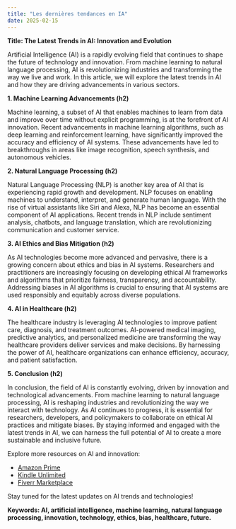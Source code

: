 ```yaml
---
title: "Les dernières tendances en IA"
date: 2025-02-15
---
```


**Title: The Latest Trends in AI: Innovation and Evolution**

Artificial Intelligence (AI) is a rapidly evolving field that continues to shape the future of technology and innovation. From machine learning to natural language processing, AI is revolutionizing industries and transforming the way we live and work. In this article, we will explore the latest trends in AI and how they are driving advancements in various sectors.

**1. Machine Learning Advancements (h2)**

Machine learning, a subset of AI that enables machines to learn from data and improve over time without explicit programming, is at the forefront of AI innovation. Recent advancements in machine learning algorithms, such as deep learning and reinforcement learning, have significantly improved the accuracy and efficiency of AI systems. These advancements have led to breakthroughs in areas like image recognition, speech synthesis, and autonomous vehicles.

**2. Natural Language Processing (h2)**

Natural Language Processing (NLP) is another key area of AI that is experiencing rapid growth and development. NLP focuses on enabling machines to understand, interpret, and generate human language. With the rise of virtual assistants like Siri and Alexa, NLP has become an essential component of AI applications. Recent trends in NLP include sentiment analysis, chatbots, and language translation, which are revolutionizing communication and customer service.

**3. AI Ethics and Bias Mitigation (h2)**

As AI technologies become more advanced and pervasive, there is a growing concern about ethics and bias in AI systems. Researchers and practitioners are increasingly focusing on developing ethical AI frameworks and algorithms that prioritize fairness, transparency, and accountability. Addressing biases in AI algorithms is crucial to ensuring that AI systems are used responsibly and equitably across diverse populations.

**4. AI in Healthcare (h2)**

The healthcare industry is leveraging AI technologies to improve patient care, diagnosis, and treatment outcomes. AI-powered medical imaging, predictive analytics, and personalized medicine are transforming the way healthcare providers deliver services and make decisions. By harnessing the power of AI, healthcare organizations can enhance efficiency, accuracy, and patient satisfaction.

**5. Conclusion (h2)**

In conclusion, the field of AI is constantly evolving, driven by innovation and technological advancements. From machine learning to natural language processing, AI is reshaping industries and revolutionizing the way we interact with technology. As AI continues to progress, it is essential for researchers, developers, and policymakers to collaborate on ethical AI practices and mitigate biases. By staying informed and engaged with the latest trends in AI, we can harness the full potential of AI to create a more sustainable and inclusive future.

Explore more resources on AI and innovation: 
- [Amazon Prime](https://www.amazon.fr/amazonprime?_encoding=UTF8&primeCampaignId=prime_assoc_ft&tag=zenzen0d-21France)
- [Kindle Unlimited](https://www.amazon.fr/kindle-dbs/hz/signup?tag=zenzen0d-21France)
- [Fiverr Marketplace](https://go.fiverr.com/visit/?bta=1071918&brand=fiverrmarketplace)

Stay tuned for the latest updates on AI trends and technologies!

**Keywords: AI, artificial intelligence, machine learning, natural language processing, innovation, technology, ethics, bias, healthcare, future.**